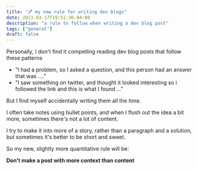 ```yaml
---
title: "🖊️ my new rule for writing dev blogs"
date: 2021-03-17T19:51:36-04:00
description: "a rule to follow when writing a dev blog post"
tags: ["general"]
draft: false
---
```


Personally, I don't find it compelling reading dev blog posts that follow these patterns

- "I had a problem, so I asked a question, and this person had an answer that was ...."
- "I saw something on twitter, and thought it looked interesting so i followed the link and this is what I found ..."

But I find myself accidentally writing them all the time.

I often take notes using bullet points, and when I flush out the idea a bit more, sometimes there's not a lot of content.  

I try to make it into more of a story, rather than a paragraph and a solution, but sometimes it's better to be short and sweet.

So my new, slightly more quantitative rule will be: 

**Don't make a post with more context than content**